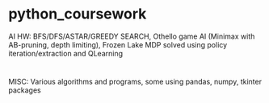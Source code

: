 # python_coursework

AI HW: BFS/DFS/ASTAR/GREEDY SEARCH, Othello game AI (Minimax with AB-pruning, depth limiting), Frozen Lake MDP solved using policy iteration/extraction and QLearning
#
MISC: Various algorithms and programs, some using pandas, numpy, tkinter packages
